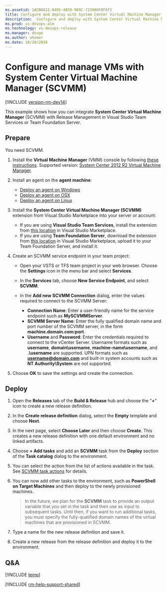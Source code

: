 ```yaml
---
ms.assetid: 1ACB0A12-84D5-4859-989C-723986F8FEF2
title: Configure and deploy with System Center Virtual Machine Manager (SCVMM)
description:  Configure and deploy with System Center Virtual Machine Manager (SCVMM) using Microsoft Release Management in Visual Team Services (VSTS) and Team Foundation Server (TFS)
ms.prod: vs-devops-alm
ms.technology: vs-devops-release
ms.manager: douge
ms.author: ahomer
ms.date: 10/20/2016
---
```


# Configure and manage VMs with System Center Virtual Machine Manager (SCVMM)

[!INCLUDE [version-rm-dev14](../../../_shared/version-rm-dev14.md)]

This example shows how you can integrate **System 
Center Virtual Machine Manager** (SCVMM) with Release Management in 
Visual Studio Team Services or Team Foundation Server.

## Prepare

You need SCVMM. 

1. Install the **Virtual Machine Manager** (VMM) console by
   following [these instructions](https://technet.microsoft.com/library/gg610627.aspx).
   Supported version: [System Center 2012 R2 Virtual Machine Manager](https://technet.microsoft.com/library/hh546785.aspx).

1. Install an agent on the **agent machine**:

   * [Deploy an agent on Windows](../../../actions/agents/v2-windows.md)
   * [Deploy an agent on OSX](../../../actions/agents/v2-osx.md)
   * [Deploy an agent on Linux](../../../actions/agents/v2-linux.md)<p />

1. Install the **System Center Virtual Machine Manager (SCVMM)** extension
   from Visual Studio Marketplace into your server or account:

   * If you are using **Visual Studio Team Services**,
     install the extension from [this location](https://marketplace.visualstudio.com/items?itemName=ms-vscs-rm.scvmmapp)
     in Visual Studio Marketplace.
   * If you are using **Team Foundation Server**, download
     the extension from [this location](https://marketplace.visualstudio.com/items?itemName=ms-vscs-rm.scvmmapp)
     in Visual Studio Marketplace, upload it to your
     Team Foundation Server, and install it.<p />

1. Create an SCVMM service endpoint in your team project:

   * Open your VSTS or TFS team project in 
     your web browser. Choose the **Settings** icon in the menu bar and select **Services**.

   * In the **Services** tab, choose **New Service Endpoint**, and select **SCVMM**.

   * In the **Add new SCVMM Connection** 
     dialog, enter the values required to connect to the 
     SCVMM Server:

     - **Connection Name**: Enter a user-friendly name 
       for the service endpoint such as **MySCVMMServer**.
     - **SCVMM Server Name**: Enter the fully qualified domain 
       name and port number of the SCVMM server, in the form **machine.domain.com:port**.
     - **Username** and **Password**: Enter the credentials
       required to connect to the vCenter Server. Username formats such as **username**, **domain\username**,
       **machine-name\\username**, and **.\\username** are supported.
       UPN formats such as **username@domain.com** and built-in system 
       accounts such as **NT Authority\\System** are not supported.<p />

1. Choose **OK** to save the settings and create the connection.

## Deploy

1. Open the **Releases** tab of the **Build &amp; Release** hub and choose the
   "**+**" icon to create a new release definition.

1. In the **Create release definition** dialog, 
   select the **Empty** template and choose **Next**.

1. In the next page, select **Choose Later** and then choose **Create**.
   This creates a new release definition with one 
   default environment and no linked artifacts.

1. Choose **+ Add tasks** and add an **SCVMM** task 
   from the **Deploy** section of the **Task catalog** 
   dialog to the environment.

1. You can select the action from the list of actions available in the task.
   See [SCVMM task actions](manage-vms-using-scvmm.md) for details.
  
1. You can now add other tasks to the environment, 
   such as **PowerShell on Target Machines** and then 
   deploy to the newly provisioned machines.

   > In the future, we plan for the **SCVMM** task 
   to provide an output variable that you
   set in the task and then use as input to subsequent
   tasks. Until then, if you want to run additional tasks, 
   you must specify the fully-qualified domain 
   names of the virtual machines that are provisioned 
   in SCVMM.

1. Type a name for the new release definition and save it.

1. Create a new release from the release definition
   and deploy it to the environment.

## Q&A

<!-- BEGINSECTION class="md-qanda" -->

[!INCLUDE [temp](../../../_shared/qa-versions.md)]

<!-- ENDSECTION -->

[!INCLUDE [rm-help-support-shared](../../../_shared/rm-help-support-shared.md)]
